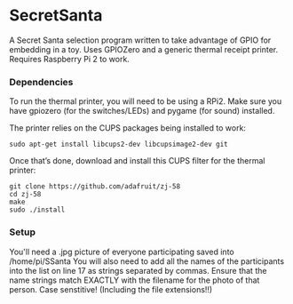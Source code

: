 # SecretSanta
A Secret Santa selection program written to take advantage of GPIO for embedding in a toy. Uses GPIOZero and a generic thermal receipt printer. Requires Raspberry Pi 2 to work.


### Dependencies
To run the thermal printer, you will need to be using a RPi2.
Make sure you have gpiozero (for the switches/LEDs) and pygame (for sound) installed. 

The printer relies on the CUPS packages being installed to work:
  ```
  sudo apt-get install libcups2-dev libcupsimage2-dev git
  ```
  Once that’s done, download and install this CUPS filter for the thermal printer:
 ```
 git clone https://github.com/adafruit/zj-58
cd zj-58
make
sudo ./install
```

### Setup
You'll need a .jpg picture of everyone participating saved into /home/pi/SSanta
You will also need to add all the names of the participants into the list on line 17 as strings separated by commas.
Ensure that the name strings match EXACTLY with the filename for the photo of that person. Case senstitive! (Including the file extensions!!)



